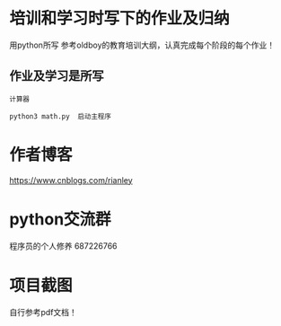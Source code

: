 # 培训和学习时写下的作业及归纳
用python所写
参考oldboy的教育培训大纲，认真完成每个阶段的每个作业！


## 作业及学习是所写

    计算器

    python3 math.py  启动主程序


# 作者博客
https://www.cnblogs.com/rianley
# python交流群
  程序员的个人修养 687226766

# 项目截图
自行参考pdf文档！

